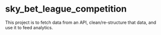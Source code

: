 # sky_bet_league_competition
This project is to fetch data from an API, clean/re-structure that data, and use it to feed analytics.
